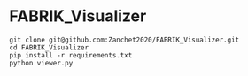 # FABRIK_Visualizer

```
git clone git@github.com:Zanchet2020/FABRIK_Visualizer.git
cd FABRIK_Visualizer
pip install -r requirements.txt
python viewer.py
```
